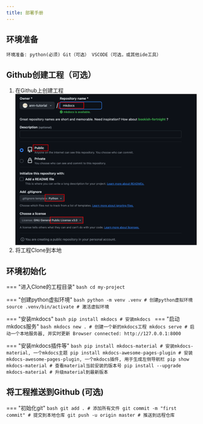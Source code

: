 ```yaml
---
title: 部署手册
---
```


## 环境准备
```text
环境准备: python(必须) Git（可选） VSCODE（可选，或其他ide工具）
```

## Github创建工程（可选）

1. 在Github上创建工程![Screenshot](../../img/Tools/new_repository.jpg)
2. 将工程Clone到本地


## 环境初始化
=== "进入Clone的工程目录"
    ```bash
    cd my-project
    ```

=== "创建python虚拟环境"
    ```bash
    python -m venv .venv # 创建python虚拟环境
    source .venv/bin/activate # 激活虚拟环境
    ```

=== "安装mkdocs"
    ```bash
    pip install mkdocs # 安装mkdocs
    ```
=== "启动mkdocs服务"
    ```bash
    mkdocs new . # 创建一个新的mkdocs工程
    mkdocs serve # 启动一个本地服务器, 并实时更新
    Browser connected: http://127.0.0.1:8000
    ```

=== "安装mkdocs插件等"
    ```bash
    pip install mkdocs-material # 安装mkdocs-material, 一个mkdocs主题
    pip install mkdocs-awesome-pages-plugin # 安装mkdocs-awesome-pages-plugin, 一个mkdocs插件, 用于生成左侧导航栏
    pip show mkdocs-material # 查看material当前安装的版本号
    pip install --upgrade mkdocs-material # 升级material到最新版本
    ```

## 将工程推送到Github (可选)
=== "初始化git"
    ```bash
    git add . # 添加所有文件
    git commit -m "first commit" # 提交到本地仓库
    git push -u origin master # 推送到远程仓库
    ```